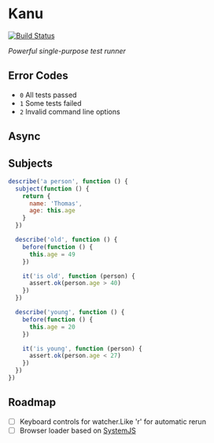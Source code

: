 Kanu
====

[![Build Status](https://travis-ci.org/geigerzaehler/kanu.svg?branch=master)](https://travis-ci.org/geigerzaehler/kanu)

_Powerful single-purpose test runner_

Error Codes
-----------

* `0` All tests passed
* `1` Some tests failed
* `2` Invalid command line options

Async
-----

Subjects
--------

~~~js
describe('a person', function () {
  subject(function () {
    return {
      name: 'Thomas',
      age: this.age
    }
  })

  describe('old', function () {
    before(function () {
      this.age = 49
    })

    it('is old', function (person) {
      assert.ok(person.age > 40)
    })
  })

  describe('young', function () {
    before(function () {
      this.age = 20
    })

    it('is young', function (person) {
      assert.ok(person.age < 27)
    })
  })
})
~~~

Roadmap
-------

- [ ] Keyboard controls for watcher.Like 'r' for automatic rerun
- [ ] Browser loader based on [SystemJS][]

[SystemJS]: https://github.com/systemjs/systemjs
